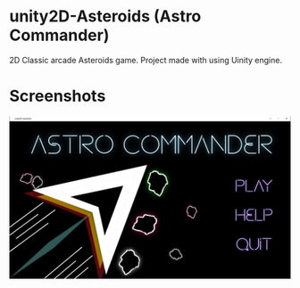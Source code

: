 # unity2D-Asteroids (Astro Commander)
 
2D Classic arcade Asteroids game. Project made with using Uinity engine.

# Screenshots

![Alt text](/screenshots/asteroidsMenu.png?raw=true "Main menu")
